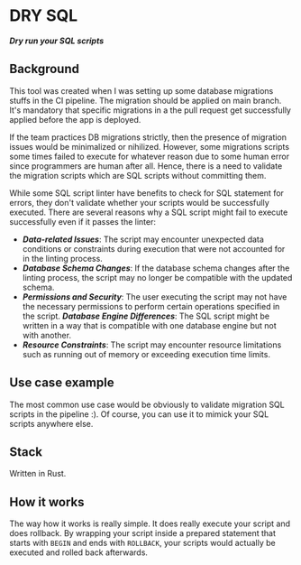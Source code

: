 # DRY SQL
__***Dry run your SQL scripts***__

## Background
This tool was created when I was setting up some database migrations stuffs in the CI pipeline. The migration should be applied on main branch. It's mandatory that specific migrations in a the pull request get successfully applied before the app is deployed.

If the team practices DB migrations strictly, then the presence of migration issues would be minimalized or nihilized. However, some migrations scripts some times failed to execute for whatever reason due to some human error since programmers are human after all.  Hence, there is a need to validate the migration scripts which are SQL scripts without committing them.

While some SQL script linter have benefits to check for SQL statement for errors, they don't validate whether your scripts would be successfully executed. There are several reasons why a SQL script might fail to execute successfully even if it passes the linter:

- ***Data-related Issues***: The script may encounter unexpected data conditions or constraints during execution that were not accounted for in the linting process.
- ***Database Schema Changes***: If the database schema changes after the linting process, the script may no longer be compatible with the updated schema.
- ***Permissions and Security***: The user executing the script may not have the necessary permissions to perform certain operations specified in the script.
***Database Engine Differences***: The SQL script might be written in a way that is compatible with one database engine but not with another.
- ***Resource Constraints***: The script may encounter resource limitations such as running out of memory or exceeding execution time limits.


## Use case example
The most common use case would be obviously to validate migration SQL scripts in the pipeline :). Of course, you can use it to mimick your SQL scripts anywhere else.

## Stack
Written in Rust. 

## How it works
The way how it works is really simple. It does really execute your script and does rollback. By wrapping your script inside a prepared statement that starts with `BEGIN` and ends with `ROLLBACK`, your scripts would actually be executed and rolled back afterwards.

